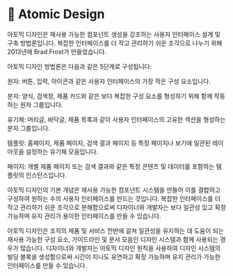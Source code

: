 # 🐔 Atomic Design

아토믹 디자인은 재사용 가능한 컴포넌트 생성을 강조하는 사용자 인터페이스 설계 및 구축 방법론입니다. 복잡한 인터페이스를 더 작고 관리하기 쉬운 조각으로 나누기 위해 2013년에 Brad Frost가 만들었습니다.

아토믹 디자인 방법론은 다음과 같은 5단계로 구성됩니다:

원자: 버튼, 입력, 아이콘과 같은 사용자 인터페이스의 가장 작은 구성 요소입니다.

분자: 양식, 검색창, 제품 카드와 같은 보다 복잡한 구성 요소를 형성하기 위해 함께 작동하는 원자 그룹입니다.

유기체: 머리글, 바닥글, 제품 목록과 같이 사용자 인터페이스의 고유한 섹션을 형성하는 분자 그룹입니다.

템플릿: 홈페이지, 제품 페이지, 검색 결과 페이지 등 특정 페이지나 보기에 일관된 레이아웃을 설정하는 유기체 모음입니다.

페이지: 개별 제품 페이지 또는 검색 결과와 같은 특정 콘텐츠 및 데이터를 포함하는 템플릿의 인스턴스입니다.

아토믹 디자인의 기본 개념은 재사용 가능한 컴포넌트 시스템을 만들어 이를 결합하고 구성하여 원하는 수의 사용자 인터페이스를 만드는 것입니다. 복잡한 인터페이스를 더 작고 관리하기 쉬운 조각으로 분해함으로써 디자이너와 개발자는 보다 일관성 있고 확장 가능하며 유지 관리가 용이한 인터페이스를 만들 수 있습니다.

아토믹 디자인은 조직의 제품 및 서비스 전반에 걸쳐 일관성을 유지하는 데 도움이 되는 재사용 가능한 구성 요소, 가이드라인 및 문서 모음인 디자인 시스템과 함께 사용되는 경우가 많습니다. 디자이너와 개발자는 아토믹 디자인 원칙을 사용하여 디자인 시스템의 빌딩 블록을 생성함으로써 시간이 지나도 유연하고 확장 가능하며 유지 관리가 가능한 인터페이스를 만들 수 있습니다.
